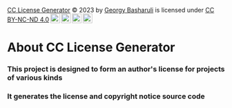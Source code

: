 <p><a href="https://github.com/brain-skills/cc-lg" id="link2"><span class="f-p-name">CC License Generator</span></a> © <span class="l-year">2023</span> by <a href="github.com/brain-skills" id="prof1"><span class="p-a-name">Georgy Basharuli</span></a> is licensed under <a href="http://creativecommons.org/licenses/by-nc-nd/4.0/?ref=chooser-v1" target="_blank">CC BY-NC-ND 4.0<img style="height:22px!important;margin-left:3px;vertical-align:text-bottom;" src="https://mirrors.creativecommons.org/presskit/icons/cc.svg?ref=chooser-v1"><img style="height:22px!important;margin-left:3px;vertical-align:text-bottom;" src="https://mirrors.creativecommons.org/presskit/icons/by.svg?ref=chooser-v1"><img style="height:22px!important;margin-left:3px;vertical-align:text-bottom;" src="https://mirrors.creativecommons.org/presskit/icons/nc.svg?ref=chooser-v1"><img style="height:22px!important;margin-left:3px;vertical-align:text-bottom;" src="https://mirrors.creativecommons.org/presskit/icons/nd.svg?ref=chooser-v1"></a></p>

# About CC License Generator

### This project is designed to form an author's license for projects of various kinds

### It generates the license and copyright notice source code